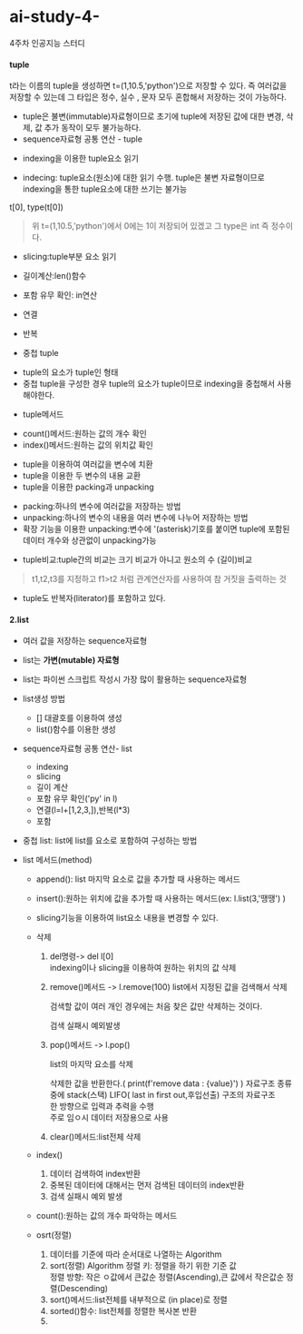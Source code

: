 # ai-study-4-
4주차 인공지능 스터디

<h4>tuple</h4>

t라는 이름의 tuple을 생성하면 t=(1,10.5,'python')으로 저장할 수 있다. 즉 여러값을 저장할 수 있는데 그 타입은 정수, 실수 , 문자 모두 혼합해서 저장하는 것이 가능하다. 

 + tuple은 불변(immutable)자료형이므로 초기에 tuple에 저장된 값에 대한 변경, 삭제, 값 추가 동작이 모두 불가능하다.   
 + sequence자료형 공통 연산 - tuple


- indexing을 이용한 tuple요소 읽기
 + indecing: tuple요소(원소)에 대한 읽기 수행. tuple은 불변 자료형이므로 indexing을 통한 tuple요소에 대한 쓰기는 불가능

  t[0], type(t[0])  
  > 위 t=(1,10.5,'python')에서 0에는 1이 저장되어 있겠고 그 type은 int 즉 정수이다.

- slicing:tuple부분 요소 읽기   
- 길이계산:len()함수   
- 포함 유무 확인: in연산   
- 연결   
- 반복   

- 중첩 tuple   
 + tuple의 요소가 tuple인 형태   
 + 중첩 tuple을 구성한 경우 tuple의 요소가 tuple이므로 indexing을 중첩해서 사용해야한다.   
 
- tuple메서드   
 + count()메서드:원하는 값의 개수 확인   
 + index()메서드:원하는 값의 위치값 확인   

- tuple을 이용하여 여러값을 변수에 치환   
- tuple을 이용한 두 변수의 내용 교환   
- tuple을 이용한 packing과 unpacking   
 + packing:하나의 변수에 여러값을 저장하는 방법   
 + unpacking:하나의 변수의 내용을 여러 변수에 나누어 저장하는 방법   
 + 확장 기능을 이용한 unpacking:변수에 '(asterisk)기호를 붙이면 tuple에 포함된 데이터 개수와 상관없이 unpacking가능   

- tuple비교:tuple간의 비교는 크기 비교가 아니고 원소의 수 (길이)비교   

> t1,t2,t3를 지정하고 f1>t2 처럼 관계연산자를 사용하여 참 거짓을 출력하는 것

- tuple도 반복자(literator)를 포함하고 있다.  

<h4>2.list</h4>

- 여러 값을 저장하는 sequence자료형   
- list는 **가변(mutable) 자료형**   
- list는 파이썬 스크립트 작성시 가장 많이 활용하는 sequence자료형  
- list생성 방법   
  + [] 대괄호를 이용하여 생성   
  + list()함수를 이용한 생성   
 
- sequence자료형 공통 연산- list  
  + indexing   
  + slicing   
  + 길이 계산   
  + 포함 유무 확인('py' in l)   
  + 연결(l=l+[1,2,3,]),반복(l*3)   
  + 포함

- 중첩 list: list에 list를 요소로 포함하여 구성하는 방법

- list 메서드(method)   
  + append(): list 마지막 요소로 값을 추가할 때 사용하는 메서드   
  + insert():원하는 위치에 값을 추가할 때 사용하는 메서드(ex: l.list(3,'땡땡') )   
  + slicing기능을 이용하여 list요소 내용을 변경할 수 있다. 
  + 삭제
    
    1. del명령-> del l[0]  
       indexing이나 slicing을 이용하여 원하는 위치의 값 삭제
       
    2. remove()메서드 -> l.remove(100)
       list에서 지정된 값을 검색해서 삭제
       
       검색할 값이 여러 개인 경우에는 처음 찾은 값만 삭제하는 것이다.
       
       검색 실패시 예외발생   
    
    3. pop()메서드 -> l.pop()
    
       list의 마지막 요소를 삭제
       
       삭제한 값을 반환한다.( print(f'remove data : {value}') )
       자료구조 종류중에 stack(스택)
           LIFO( last in first out,후입선출) 구조의 자료구조   
           한 방향으로 입력과 추력을 수행   
           주로 임ㅇ시 데이터 저장용으로 사용
           
    4. clear()메서드:list전체 삭제   

  + index()   
    1. 데이터 검색하여 index반환   
    2. 중복된 데이터에 대해서는 먼저 검색된 데이터의 index반환   
    3. 검색 실패시 예외 발생 

  + count():원하는 값의 개수 파악하는 메서드   
  + osrt(정렬)

    1. 데이터를 기준에 따라 순서대로 나열하는 Algorithm   
    2. sort(정렬) Algorithm
         정렬 키: 정렬을 하기 위한 기준 값   
         정렬 방향: 작은 ㅇ값에서 큰값순 정렬(Ascending),큰 값에서 작은값순 정렬(Descending)   
    3. sort()메서드:list전체를 내부적으로 (in place)로 정렬   
    4. sorted()함수: list전체를 정렬한 복사본 반환
    5. 
